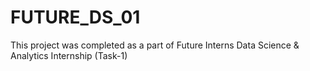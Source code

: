 # FUTURE_DS_01
This project was completed as a part of Future Interns Data Science &amp; Analytics Internship (Task-1)
